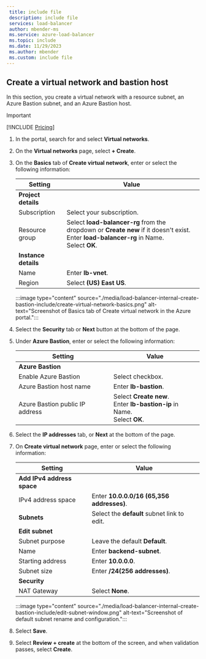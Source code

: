 ```yaml
---
 title: include file
 description: include file
 services: load-balancer
 author: mbender-ms
 ms.service: azure-load-balancer
 ms.topic: include
 ms.date: 11/29/2023
 ms.author: mbender
 ms.custom: include file
---
```


## Create a virtual network and bastion host

In this section, you create a virtual network with a resource subnet, an Azure Bastion subnet, and an Azure Bastion host.

> [!IMPORTANT]
> [!INCLUDE [Pricing](~/reusable-content/ce-skilling/azure/includes/bastion-pricing.md)]

1. In the portal, search for and select **Virtual networks**.

2. On the **Virtual networks** page, select **+ Create**.

3. On the **Basics** tab of **Create virtual network**, enter or select the following information:

    | Setting | Value |
    |---|---|
    | **Project details** |  |
    | Subscription | Select your subscription. |
    | Resource group | Select **load-balancer-rg** from the dropdown or **Create new** if it doesn't exist.</br> Enter **load-balancer-rg** in Name.</br> Select **OK**. |
    | **Instance details** |  |
    | Name | Enter **lb-vnet**. |
    | Region | Select **(US) East US**. |

    :::image type="content" source="./media/load-balancer-internal-create-bastion-include/create-virtual-network-basics.png" alt-text="Screenshot of Basics tab of Create virtual network in the Azure portal.":::

4. Select the **Security** tab or **Next** button at the bottom of the page.
5. Under **Azure Bastion**, enter or select the following information:

    | Setting | Value |
    |---|---|
    | **Azure Bastion** |  |
    | Enable Azure Bastion | Select checkbox. |
    | Azure Bastion host name | Enter **lb-bastion**. |
    | Azure Bastion public IP address | Select **Create new**.</br> Enter **lb-bastion-ip** in Name.</br> Select **OK**. |

6. Select the **IP addresses** tab, or **Next** at the bottom of the page.
7. On **Create virtual network** page, enter or select the following information:

    | Setting | Value |
    |---|---|
    | **Add IPv4 address space** |  |
    | IPv4 address space | Enter **10.0.0.0/16 (65,356 addresses)**. |
    | **Subnets** | Select the **default** subnet link to edit.  |
    | **Edit subnet** | |
    | Subnet purpose | Leave the default **Default**. |
    | Name | Enter **backend-subnet**. |
    | Starting address | Enter **10.0.0.0**. |
    | Subnet size | Enter **/24(256 addresses)**. |
    | **Security** |   |
    | NAT Gateway | Select **None**. |

    :::image type="content" source="./media/load-balancer-internal-create-bastion-include/edit-subnet-window.png" alt-text="Screenshot of default subnet rename and configuration.":::

8. Select **Save**.

9. Select **Review + create** at the bottom of the screen, and when validation passes, select **Create**.
